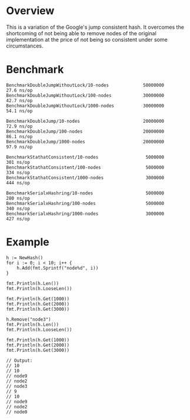 # Overview
This is a variation of the Google's jump consistent hash. It overcomes the shortcoming of not being able to remove nodes of the original implementation at the price of not being so consistent under some circumstances.

# Benchmark
```
BenchmarkDoubleJumpWithoutLock/10-nodes             50000000            27.6 ns/op
BenchmarkDoubleJumpWithoutLock/100-nodes            30000000            42.7 ns/op
BenchmarkDoubleJumpWithoutLock/1000-nodes           30000000            54.1 ns/op

BenchmarkDoubleJump/10-nodes                        20000000            72.9 ns/op
BenchmarkDoubleJump/100-nodes                       20000000            86.1 ns/op
BenchmarkDoubleJump/1000-nodes                      20000000            97.9 ns/op

BenchmarkStathatConsistent/10-nodes                  5000000           301 ns/op
BenchmarkStathatConsistent/100-nodes                 5000000           334 ns/op
BenchmarkStathatConsistent/1000-nodes                3000000           444 ns/op

BenchmarkSerialxHashring/10-nodes                    5000000           280 ns/op
BenchmarkSerialxHashring/100-nodes                   5000000           340 ns/op
BenchmarkSerialxHashring/1000-nodes                  3000000           427 ns/op
```

# Example
```
h := NewHash()
for i := 0; i < 10; i++ {
    h.Add(fmt.Sprintf("node%d", i))
}

fmt.Println(h.Len())
fmt.Println(h.LooseLen())

fmt.Println(h.Get(1000))
fmt.Println(h.Get(2000))
fmt.Println(h.Get(3000))

h.Remove("node3")
fmt.Println(h.Len())
fmt.Println(h.LooseLen())

fmt.Println(h.Get(1000))
fmt.Println(h.Get(2000))
fmt.Println(h.Get(3000))

// Output:
// 10
// 10
// node9
// node2
// node3
// 9
// 10
// node9
// node2
// node0
```
